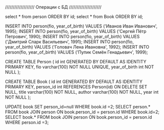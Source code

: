 /////////////////// Операции с БД /////////////////////

select * from person ORDER BY id;
select * from Book ORDER BY id;

INSERT INTO person(fio, year_of_birth) VALUES ('Иванов Иван Иванович', 1995);
INSERT INTO person(fio, year_of_birth) VALUES ('Сергей Пётр Петрович', 1990);
INSERT INTO person(fio, year_of_birth) VALUES ('Дмитрий Сларк Васильевич', 1991);
INSERT INTO person(fio, year_of_birth) VALUES ('Головач Лена Ивановна', 1992);
INSERT INTO person(fio, year_of_birth) VALUES ('Пупик Семён Генадьевич', 1999);

CREATE TABLE Person (
                        id int GENERATED BY DEFAULT AS IDENTITY PRIMARY KEY,
                        fio varchar(100) NOT NULL UNIQUE,
                        year_of_birth int NOT NULL
);

CREATE TABLE Book (
                      id int GENERATED BY DEFAULT AS IDENTITY PRIMARY KEY,
                      person_id int REFERENCES Person(id) ON DELETE SET NULL,
                      title varchar(100) NOT NULL,
                      author varchar(100) NOT NULL,
                      year int NOT NULL
);

UPDATE book SET person_id=null WHERE book.id =2;
SELECT person.* FROM book JOIN person ON book.person_id = person.id WHERE book.id=2;
SELECT book.* FROM book JOIN person ON book.person_id = person.id WHERE person.id =3;
